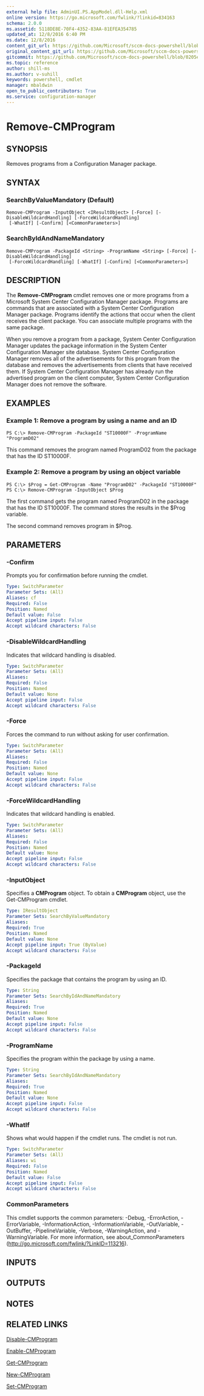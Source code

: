 ```yaml
---
external help file: AdminUI.PS.AppModel.dll-Help.xml
online version: https://go.microsoft.com/fwlink/?linkid=834163
schema: 2.0.0
ms.assetid: 5118DE8E-70F4-4352-83AA-81EFEA354785
updated_at: 12/8/2016 6:40 PM
ms.date: 12/8/2016
content_git_url: https://github.com/Microsoft/sccm-docs-powershell/blob/live/sccm-cmdlets/ConfigurationManager/vlatest/Remove-CMProgram.md
original_content_git_url: https://github.com/Microsoft/sccm-docs-powershell/blob/live/sccm-cmdlets/ConfigurationManager/vlatest/Remove-CMProgram.md
gitcommit: https://github.com/Microsoft/sccm-docs-powershell/blob/0205e569abecf1b4e1b2b342947b87a3691b29a5/sccm-cmdlets/ConfigurationManager/vlatest/Remove-CMProgram.md
ms.topic: reference
author: shill-ms
ms.author: v-suhill
keywords: powershell, cmdlet
manager: mbaldwin
open_to_public_contributors: True
ms.service: configuration-manager
---
```


# Remove-CMProgram

## SYNOPSIS
Removes programs from a Configuration Manager package.

## SYNTAX

### SearchByValueMandatory (Default)
```
Remove-CMProgram -InputObject <IResultObject> [-Force] [-DisableWildcardHandling] [-ForceWildcardHandling]
 [-WhatIf] [-Confirm] [<CommonParameters>]
```

### SearchByIdAndNameMandatory
```
Remove-CMProgram -PackageId <String> -ProgramName <String> [-Force] [-DisableWildcardHandling]
 [-ForceWildcardHandling] [-WhatIf] [-Confirm] [<CommonParameters>]
```

## DESCRIPTION
The **Remove-CMProgram** cmdlet removes one or more programs from a Microsoft System Center Configuration Manager package.
Programs are commands that are associated with a System Center Configuration Manager package.
Programs identify the actions that occur when the client receives the client package.
You can associate multiple programs with the same package.

When you remove a program from a package, System Center Configuration Manager updates the package information in the System Center Configuration Manager site database.
System Center Configuration Manager removes all of the advertisements for this program from the database and removes the advertisements from clients that have received them.
If System Center Configuration Manager has already run the advertised program on the client computer, System Center Configuration Manager does not remove the software.

## EXAMPLES

### Example 1: Remove a program by using a name and an ID
```
PS C:\> Remove-CMProgram -PackageId "ST10000F" -ProgramName "ProgramD02"
```

This command removes the program named ProgramD02 from the package that has the ID ST10000F.

### Example 2: Remove a program by using an object variable
```
PS C:\> $Prog = Get-CMProgram -Name "ProgramD02" -PackageId "ST10000F"
PS C:\> Remove-CMProgram -InputObject $Prog
```

The first command gets the program named ProgramD02 in the package that has the ID ST10000F.
The command stores the results in the $Prog variable.

The second command removes program in $Prog.

## PARAMETERS

### -Confirm
Prompts you for confirmation before running the cmdlet.

```yaml
Type: SwitchParameter
Parameter Sets: (All)
Aliases: cf
Required: False
Position: Named
Default value: False
Accept pipeline input: False
Accept wildcard characters: False
```

### -DisableWildcardHandling
Indicates that wildcard handling is disabled.

```yaml
Type: SwitchParameter
Parameter Sets: (All)
Aliases: 
Required: False
Position: Named
Default value: None
Accept pipeline input: False
Accept wildcard characters: False
```

### -Force
Forces the command to run without asking for user confirmation.

```yaml
Type: SwitchParameter
Parameter Sets: (All)
Aliases: 
Required: False
Position: Named
Default value: None
Accept pipeline input: False
Accept wildcard characters: False
```

### -ForceWildcardHandling
Indicates that wildcard handling is enabled.

```yaml
Type: SwitchParameter
Parameter Sets: (All)
Aliases: 
Required: False
Position: Named
Default value: None
Accept pipeline input: False
Accept wildcard characters: False
```

### -InputObject
Specifies a **CMProgram** object.
To obtain a **CMProgram** object, use the Get-CMProgram cmdlet.

```yaml
Type: IResultObject
Parameter Sets: SearchByValueMandatory
Aliases: 
Required: True
Position: Named
Default value: None
Accept pipeline input: True (ByValue)
Accept wildcard characters: False
```

### -PackageId
Specifies the package that contains the program by using an ID.

```yaml
Type: String
Parameter Sets: SearchByIdAndNameMandatory
Aliases: 
Required: True
Position: Named
Default value: None
Accept pipeline input: False
Accept wildcard characters: False
```

### -ProgramName
Specifies the program within the package by using a name.

```yaml
Type: String
Parameter Sets: SearchByIdAndNameMandatory
Aliases: 
Required: True
Position: Named
Default value: None
Accept pipeline input: False
Accept wildcard characters: False
```

### -WhatIf
Shows what would happen if the cmdlet runs.
The cmdlet is not run.

```yaml
Type: SwitchParameter
Parameter Sets: (All)
Aliases: wi
Required: False
Position: Named
Default value: False
Accept pipeline input: False
Accept wildcard characters: False
```

### CommonParameters
This cmdlet supports the common parameters: -Debug, -ErrorAction, -ErrorVariable, -InformationAction, -InformationVariable, -OutVariable, -OutBuffer, -PipelineVariable, -Verbose, -WarningAction, and -WarningVariable. For more information, see about_CommonParameters (http://go.microsoft.com/fwlink/?LinkID=113216).

## INPUTS

## OUTPUTS

## NOTES

## RELATED LINKS

[Disable-CMProgram](xref:ConfigurationManager/vlatest/Disable-CMProgram.md)

[Enable-CMProgram](xref:ConfigurationManager/vlatest/Enable-CMProgram.md)

[Get-CMProgram](xref:ConfigurationManager/vlatest/Get-CMProgram.md)

[New-CMProgram](xref:ConfigurationManager/vlatest/New-CMProgram.md)

[Set-CMProgram](xref:ConfigurationManager/vlatest/Set-CMProgram.md)


